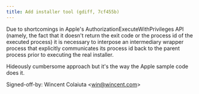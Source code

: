 ```yaml
---
title: Add installer tool (gdiff, 7cf455b)
---
```


Due to shortcomings in Apple's AuthorizationExecuteWithPrivileges API (namely, the fact that it doesn't return the exit code or the process id of the executed process) it is necessary to interpose an intermediary wrapper process that explicitly communicates its process id back to the parent process prior to executing the real installer.

Hideously cumbersome approach but it's the way the Apple sample code does it.

Signed-off-by: Wincent Colaiuta &lt;win@wincent.com&gt;
